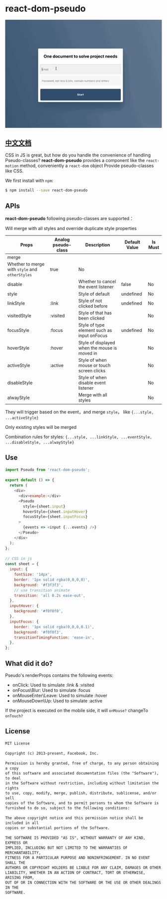 # react-dom-pseudo

![](.imgs/hover.gif)

## [中文文档](README.md)

CSS in JS is great, but how do you handle the convenience of handling Pseudo-classes? **react-dom-pseudo** provides a component like the `react-motion` method, conveniently a `react-dom` object Provide pseudo-classes like CSS.

We first install with `npm`:

```sh
$ npm install --save react-dom-pseudo
```

## APIs

**react-dom-pseudo** following pseudo-classes are supported：

Will merge with all styles and override duplicate style properties

| Props                                           | Analog pseudo-class | Description                                   | Default Value | Is Must |
| ----------------------------------------------- | ------------------- | --------------------------------------------- | ------------- | ------- |
| merge                                           |                     |
| Whether to merge with `style` and `otherStyles` | true                | No                                            |
| disable                                         |                     | Whether to cancel the event listener          | false         | No      |
| style                                           |                     | Style of default                              | undefined     | No      |
| linkStyle                                       | :link               | Style of not clicked before                   | undefined     | No      |
| visitedStyle                                    | :visited            | Style of that has been clicked                |               | No      |
| focusStyle                                      | :focus              | Style of type element such as input onFocus   | undefined     | No      |
| hoverStyle                                      | :hover              | Style of displayed when the mouse is moved in |               | No      |
| activeStyle                                     | :active             | Style of when mouse or touch screen clicks    |               | No      |
| disableStyle                                    |                     | Style of when disable event listener          |               | No      |
| alwayStyle                                      |                     | Merge with all styles                         |               | No      |

They will trigger based on the event，and merge `style`， like `{...style, ...activeStyle}`

Only existing styles will be merged

Combination rules for styles: `{...style, ...linkStyle, ...eventStyle, ...disableStyle, ...alwayStyle}`

## Use

```js
import Pseudo from 'react-dom-pseudo';

export default () => {
  return (
    <div>
      <div>example:</div>
      <Pseudo
        style={sheet.input}
        hoverStyle={sheet.inputHover}
        focusStyle={sheet.inputFocus}
      >
        {events => <input {...events} />}
      </Pseudo>
    </div>
  );
};

// CSS in js
const sheet = {
  input: {
    fontSize: '14px',
    border: '1px solid rgba(0,0,0,0)',
    background: '#f3f3f3',
    // use transition animate
    transition: 'all 0.2s ease-out',
  },
  inputHover: {
    background: '#f0f0f0',
  },
  inputFocus: {
    border: '1px solid rgba(0,0,0,0.1)',
    background: '#f0f0f3',
    transitionTimingFunction: 'ease-in',
  },
};
```

## What did it do?

Pseudo's renderProps contains the following events:

- onClick: Used to simulate :link & :visited
- onFocus\Blur: Used to simulate :focus
- onMouseEnter\Leave: Used to simulate :hover
- onMouseDown\Up: Used to simulate :active

If the project is executed on the mobile side, it will
`onMouse?` changeTo `onTouch?`

## License

```
MIT License

Copyright (c) 2013-present, Facebook, Inc.

Permission is hereby granted, free of charge, to any person obtaining a copy
of this software and associated documentation files (the "Software"), to deal
in the Software without restriction, including without limitation the rights
to use, copy, modify, merge, publish, distribute, sublicense, and/or sell
copies of the Software, and to permit persons to whom the Software is
furnished to do so, subject to the following conditions:

The above copyright notice and this permission notice shall be included in all
copies or substantial portions of the Software.

THE SOFTWARE IS PROVIDED "AS IS", WITHOUT WARRANTY OF ANY KIND, EXPRESS OR
IMPLIED, INCLUDING BUT NOT LIMITED TO THE WARRANTIES OF MERCHANTABILITY,
FITNESS FOR A PARTICULAR PURPOSE AND NONINFRINGEMENT. IN NO EVENT SHALL THE
AUTHORS OR COPYRIGHT HOLDERS BE LIABLE FOR ANY CLAIM, DAMAGES OR OTHER
LIABILITY, WHETHER IN AN ACTION OF CONTRACT, TORT OR OTHERWISE, ARISING FROM,
OUT OF OR IN CONNECTION WITH THE SOFTWARE OR THE USE OR OTHER DEALINGS IN THE
SOFTWARE.
```
